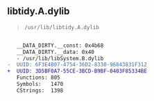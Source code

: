 ## libtidy.A.dylib

> `/usr/lib/libtidy.A.dylib`

```diff

   __DATA_DIRTY.__const: 0x4b68
   __DATA_DIRTY.__data: 0x40
   - /usr/lib/libSystem.B.dylib
-  UUID: 6F3E4B07-4754-36D2-8330-96843831F312
+  UUID: 3D5BF0A7-55CE-3BCD-B9BF-0403F85334BE
   Functions: 805
   Symbols:   1470
   CStrings:  1398

```
